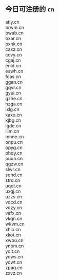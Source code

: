 
## 今日可注册的 `cn`
>
atly.cn   
brwm.cn   
bwab.cn   
bxar.cn   
bxnk.cn   
caxz.cn   
ccvy.cn   
cgaj.cn   
enld.cn   
eswh.cn   
fcas.cn   
ggan.cn   
gqvr.cn   
gyui.cn   
gzhe.cn   
hzga.cn   
ixlg.cn   
kaxo.cn   
kjbg.cn   
lgde.cn   
liim.cn   
mnne.cn   
onpu.cn   
opyg.cn   
phdy.cn   
puun.cn   
qgzw.cn   
slwr.cn   
sqnd.cn   
strd.cn   
uqot.cn   
uxgj.cn   
uzzs.cn   
vdcd.cn   
vdzy.cn   
vefx.cn   
vkqn.cn   
wkvm.cn   
xhlo.cn   
xkot.cn   
xwbu.cn   
ynom.cn   
yolt.cn   
yows.cn   
yowt.cn   
zpaq.cn   
zxvz.cn   

